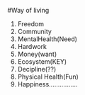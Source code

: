 #Way of living

1. Freedom
2. Community
3. MentalHealth(Need)
4. Hardwork
5. Money(want)
6. Ecosystem(KEY)
7. Decipline(??)
8. Physical Health(Fun)
9. Happiness................
